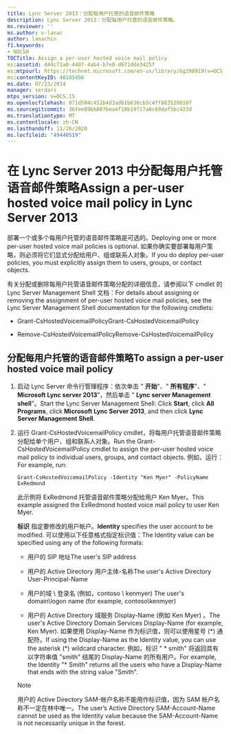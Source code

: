 ```yaml
---
title: Lync Server 2013：分配每用户托管的语音邮件策略
description: Lync Server 2013：分配每用户托管的语音邮件策略。
ms.reviewer: ''
ms.author: v-lanac
author: lanachin
f1.keywords:
- NOCSH
TOCTitle: Assign a per-user hosted voice mail policy
ms:assetid: d44c71a0-4407-4ab4-b7e0-d671dde3425f
ms:mtpsurl: https://technet.microsoft.com/en-us/library/Gg398919(v=OCS.15)
ms:contentKeyID: 48185456
ms.date: 07/23/2014
manager: serdars
mtps_version: v=OCS.15
ms.openlocfilehash: 071d504c452b4d3adb1b636cb5c4ff8835200107
ms.sourcegitcommit: 36fee89bb887bea4f18b19f17a8c69daf5bc423d
ms.translationtype: MT
ms.contentlocale: zh-CN
ms.lasthandoff: 11/26/2020
ms.locfileid: "49440519"
---
```

# <a name="assign-a-per-user-hosted-voice-mail-policy-in-lync-server-2013"></a><span data-ttu-id="16a31-103">在 Lync Server 2013 中分配每用户托管语音邮件策略</span><span class="sxs-lookup"><span data-stu-id="16a31-103">Assign a per-user hosted voice mail policy in Lync Server 2013</span></span>

 


<span data-ttu-id="16a31-104">部署一个或多个每用户托管的语音邮件策略是可选的。</span><span class="sxs-lookup"><span data-stu-id="16a31-104">Deploying one or more per-user hosted voice mail policies is optional.</span></span> <span data-ttu-id="16a31-105">如果你确实要部署每用户策略，则必须将它们显式分配给用户、组或联系人对象。</span><span class="sxs-lookup"><span data-stu-id="16a31-105">If you do deploy per-user policies, you must explicitly assign them to users, groups, or contact objects.</span></span>

<span data-ttu-id="16a31-106">有关分配或删除每用户托管语音邮件策略分配的详细信息，请参阅以下 cmdlet 的 Lync Server Management Shell 文档：</span><span class="sxs-lookup"><span data-stu-id="16a31-106">For details about assigning or removing the assignment of per-user hosted voice mail policies, see the Lync Server Management Shell documentation for the following cmdlets:</span></span>

  - <span data-ttu-id="16a31-107">Grant-CsHostedVoicemailPolicy</span><span class="sxs-lookup"><span data-stu-id="16a31-107">Grant-CsHostedVoicemailPolicy</span></span>

  - <span data-ttu-id="16a31-108">Remove-CsHostedVoicemailPolicy</span><span class="sxs-lookup"><span data-stu-id="16a31-108">Remove-CsHostedVoicemailPolicy</span></span>

## <a name="to-assign-a-per-user-hosted-voice-mail-policy"></a><span data-ttu-id="16a31-109">分配每用户托管的语音邮件策略</span><span class="sxs-lookup"><span data-stu-id="16a31-109">To assign a per-user hosted voice mail policy</span></span>

1.  <span data-ttu-id="16a31-110">启动 Lync Server 命令行管理程序：依次单击 " **开始**"、" **所有程序**"、" **Microsoft Lync server 2013**"，然后单击 " **Lync server Management shell**"。</span><span class="sxs-lookup"><span data-stu-id="16a31-110">Start the Lync Server Management Shell: Click **Start**, click **All Programs**, click **Microsoft Lync Server 2013**, and then click **Lync Server Management Shell**.</span></span>

2.  <span data-ttu-id="16a31-111">运行 Grant-CsHostedVoicemailPolicy cmdlet，将每用户托管语音邮件策略分配给单个用户、组和联系人对象。</span><span class="sxs-lookup"><span data-stu-id="16a31-111">Run the Grant-CsHostedVoicemailPolicy cmdlet to assign the per-user hosted voice mail policy to individual users, groups, and contact objects.</span></span> <span data-ttu-id="16a31-112">例如，运行：</span><span class="sxs-lookup"><span data-stu-id="16a31-112">For example, run:</span></span>
    
        Grant-CsHostedVoicemailPolicy -Identity "Ken Myer" -PolicyName ExRedmond
    
    <span data-ttu-id="16a31-113">此示例将 ExRedmond 托管语音邮件策略分配给用户 Ken Myer。</span><span class="sxs-lookup"><span data-stu-id="16a31-113">This example assigned the ExRedmond hosted voice mail policy to user Ken Myer.</span></span>
    
    <span data-ttu-id="16a31-114">**标识** 指定要修改的用户帐户。</span><span class="sxs-lookup"><span data-stu-id="16a31-114">**Identity** specifies the user account to be modified.</span></span> <span data-ttu-id="16a31-115">可以使用以下任意格式指定标识值：</span><span class="sxs-lookup"><span data-stu-id="16a31-115">The Identity value can be specified using any of the following formats:</span></span>
    
      - <span data-ttu-id="16a31-116">用户的 SIP 地址</span><span class="sxs-lookup"><span data-stu-id="16a31-116">The user's SIP address</span></span>
    
      - <span data-ttu-id="16a31-117">用户的 Active Directory 用户主体-名称</span><span class="sxs-lookup"><span data-stu-id="16a31-117">The user's Active Directory User-Principal-Name</span></span>
    
      - <span data-ttu-id="16a31-118">用户的域 \\ 登录名 (例如，contoso \\ kenmyer) </span><span class="sxs-lookup"><span data-stu-id="16a31-118">The user's domain\\logon name (for example, contoso\\kenmyer)</span></span>
    
      - <span data-ttu-id="16a31-119">用户的 Active Directory 域服务 Display-Name (例如 Ken Myer) 。</span><span class="sxs-lookup"><span data-stu-id="16a31-119">The user's Active Directory Domain Services Display-Name (for example, Ken Myer).</span></span> <span data-ttu-id="16a31-120">如果使用 Display-Name 作为标识值，则可以使用星号 (\*) 通配符。</span><span class="sxs-lookup"><span data-stu-id="16a31-120">If using the Display-Name as the Identity value, you can use the asterisk (\*) wildcard character.</span></span> <span data-ttu-id="16a31-121">例如，标识 " \* smith" 将返回具有以字符串值 "smith" 结尾的 Display-Name 的所有用户。</span><span class="sxs-lookup"><span data-stu-id="16a31-121">For example, the Identity "\* Smith" returns all the users who have a Display-Name that ends with the string value "Smith".</span></span>
    

    > [!NOTE]  
    > <span data-ttu-id="16a31-122">用户的 Active Directory SAM-帐户名称不能用作标识值，因为 SAM 帐户名称不一定在林中唯一。</span><span class="sxs-lookup"><span data-stu-id="16a31-122">The user’s Active Directory SAM-Account-Name cannot be used as the Identity value because the SAM-Account-Name is not necessarily unique in the forest.</span></span>


